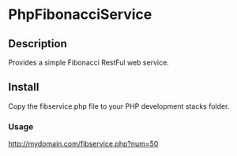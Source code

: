 # PhpFibonacciService

## Description ##

Provides a simple Fibonacci RestFul web service.

## Install ##

Copy the fibservice.php file to your PHP development stacks folder.

### Usage ###

http://mydomain.com/fibservice.php?num=50



